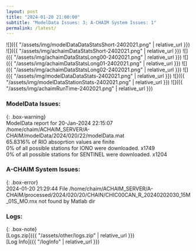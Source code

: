 ```yaml
---
layout: post
title: "2024-01-20 21:00:00"
subtitle: "ModelData Issues: 3; A-CHAIM System Issues: 1"
permalink: /latest/
---
```


![]({{ "/assets/img/modelDataDataStatsShort-2402021.png" | relative_url }})
![]({{ "/assets/img/achaimDataStatsShort-2402021.png" | relative_url }})
![]({{ "/assets/img/achaimDataStatsLong00-2402021.png" | relative_url }})
![]({{ "/assets/img/achaimDataStatsLong01-2402021.png" | relative_url }})
![]({{ "/assets/img/achaimDataStatsLong02-2402021.png" | relative_url }})
![]({{ "/assets/img/modelDataDataStats-2402021.png" | relative_url }})
![]({{ "/assets/img/modelDataStationStats-2402021.png" | relative_url }})
![]({{ "/assets/img/achaimRunTime-2402021.png" | relative_url }})


### ModelData Issues:  
  
{: .box-warning}  
 ModelData report for 20-Jan-2024 22:15:07   
 /home/chaim/ACHAIM_SERVER/A-CHAIM/modelData/2024/020/22/modelData.mat   
 65.8316% of RIO absoprtion values are finite   
 0% of all possible stations for IONO were downloaded. x1749   
 0% of all possible stations for SENTINEL were downloaded. x1204   
  
### A-CHAIM System Issues:  
  
{: .box-error}  
2024-01-20 21:29:44 File /home/chaim/ACHAIM_SERVER/A-CHAIM/processed/2024/020/20/CHAIN/CHIC00CAN_R_20240202030_15M_01S_MO.rnx not found by Matlab dir  

### Logs:  
  
{: .box-note}  
[Logs.zip]({{ "/assets/other/logs.zip" | relative_url }})  
[Log Info]({{ "/logInfo" | relative_url }})  
